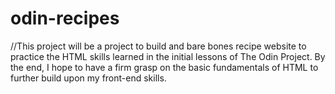 # odin-recipes
//This project will be a project to build and bare bones recipe website to practice the HTML skills learned in the initial lessons of The Odin Project. By the end, I hope to have a firm grasp on the basic fundamentals of HTML to further build upon my front-end skills.